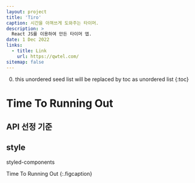 ```yaml
---
layout: project
title: 'Tiro'
caption: 시간을 아껴쓰게 도와주는 타이머.
description: >
  React JS를 이용하여 만든 타이머 앱.
date: 1 Dec 2022
links:
  - title: Link   
    url: https://qwtel.com/
sitemap: false
---
```


0. this unordered seed list will be replaced by toc as unordered list 
{:toc}

# Time To Running Out

## API 선정 기준

## style
styled-components

Time To Running Out
{:.figcaption}
